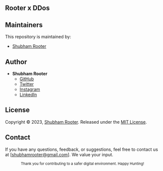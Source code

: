 ## Rooter x DDos
## Maintainers

This repository is maintained by:

- [Shubham Rooter](https://github.com/shubham-rooter)

## Author

- **Shubham Rooter**
  - [GitHub](https://www.github.com/shubham-rooter)
  - [Twitter](https://www.twitter.com/shubhamtiwari_r)
  - [Instagram](https://www.instagram.com/shubham_rooter)
  - [LinkedIn](https://www.linkedin.com/in/shubham-tiwari09/)

## License

Copyright © 2023, [Shubham Rooter](https://github.com/Shubham-Rooter). Released under the [MIT License](LICENSE).

## Contact

If you have any questions, feedback, or suggestions, feel free to contact us at [shubhamrooter@gmail.com]. We value your input.

<div align="center">
  <sub>Thank you for contributing to a safer digital environment. Happy Hunting!</sub>
</div>
